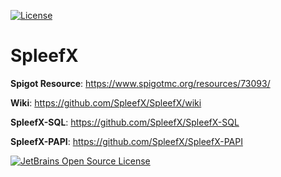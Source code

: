 [![License](https://img.shields.io/badge/License-Apache%202.0-blue.svg)](https://opensource.org/licenses/Apache-2.0)
# SpleefX

**Spigot Resource**: https://www.spigotmc.org/resources/73093/

**Wiki**: https://github.com/SpleefX/SpleefX/wiki

**SpleefX-SQL**: https://github.com/SpleefX/SpleefX-SQL

**SpleefX-PAPI**: https://github.com/SpleefX/SpleefX-PAPI

[![JetBrains Open Source License](https://i.imgur.com/0Hxepvj.png)](https://www.jetbrains.com/?from=SpleefX)
